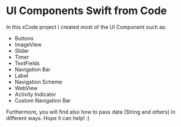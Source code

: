 # UI Components Swift from Code

In this xCode project I created most of the UI Component such as:
  - Buttons
  - ImageView
  - Slider
  - Timer
  - TextFields
  - Navigation Bar
  - Label
  - Navigation Scheme
  - WebView
  - Activity Indicator
  - Custom Navigation Bar


Furthermore, you will find also how to pass data (String and others) in different ways.
Hope it can help! :)
